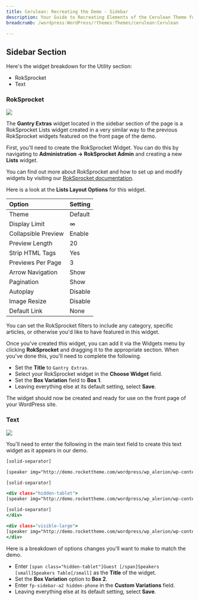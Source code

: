```yaml
---
title: Cerulean: Recreating the Demo - Sidebar
description: Your Guide to Recreating Elements of the Cerulean Theme for WordPress
breadcrumb: /wordpress:WordPress/!themes:Themes/cerulean:Cerulean

---
```


Sidebar Section
-----

Here's the widget breakdown for the Utility section:

* RokSprocket
* Text

### RokSprocket

![][demo]

The **Gantry Extras** widget located in the sidebar section of the page is a RokSprocket Lists widget created in a very similar way to the previous RokSprocket widgets featured on the front page of the demo.

First, you'll need to create the RokSprocket Widget. You can do this by navigating to **Administration -> RokSprocket Admin** and creating a new **Lists** widget. 

You can find out more about RokSprocket and how to set up and modify widgets by visiting our [RokSprocket documentation][roksprocket].

Here is a look at the **Lists Layout Options** for this widget.

| Option              | Setting |  
| :------------------ | :------ |  
| Theme               | Default |  
| Display Limit       | ∞       |  
| Collapsible Preview | Enable  |  
| Preview Length      | 20      |  
| Strip HTML Tags     | Yes     |  
| Previews Per Page   | 3       |  
| Arrow Navigation    | Show    |  
| Pagination          | Show    |  
| Autoplay            | Disable |  
| Image Resize        | Disable |  
| Default Link        | None    |  

You can set the RokSprocket filters to include any category, specific articles, or otherwise you'd like to have featured in this widget.

Once you've created this widget, you can add it via the Widgets menu by clicking **RokSprocket** and dragging it to the appropriate section. When you've done this, you'll need to complete the following.

* Set the **Title** to `Gantry Extras`.
* Select your RokSprocket widget in the **Choose Widget** field.
* Set the **Box Variation** field to **Box 1**.
* Leaving everything else at its default setting, select **Save**.

The widget should now be created and ready for use on the front page of your WordPress site.

### Text

![][demo2]

You'll need to enter the following in the main text field to create this text widget as it appears in our demo.

~~~ .html
[solid-separator]

[speaker img="http://demo.rockettheme.com/wordpress/wp_alerion/wp-content/rockettheme/rt_alerion_wp/frontpage/sidebar/img1.jpg" name="Mary Watson" position="Software Architech" info="Gantry offers powerful under the hood features and extras." link="#"]View Full Bio[/speaker]

[solid-separator]

<div class="hidden-tablet">
[speaker img="http://demo.rockettheme.com/wordpress/wp_alerion/wp-content/rockettheme/rt_alerion_wp/frontpage/sidebar/img2.jpg" name="Peter Malkay" position="Design Visionary" info="Beautifully integrated typography to add life to your content." link="#"]View Full Bio[/speaker]

[solid-separator]
</div>

<div class="visible-large">
[speaker img="http://demo.rockettheme.com/wordpress/wp_alerion/wp-content/rockettheme/rt_alerion_wp/frontpage/sidebar/img3.jpg" name="Franklin Johnston" position="CEO &amp; Founder" info="Integrated styling for K2 is also provided, but not demoed." link="#"]View Full Bio[/speaker]
</div>
~~~

Here is a breakdown of options changes you'll want to make to match the demo.

* Enter `[span class="hidden-tablet"]Guest [/span]Speakers [small]Speakers Table[/small]` as the **Title** of the widget.
* Set the **Box Variation** option to **Box 2**.
* Enter `fp-sidebar-a2 hidden-phone` in the **Custom Variations** field.
* Leaving everything else at its default setting, select **Save**.

[demo]: assets/demo_6.jpeg
[demo2]: assets/demo_7.jpeg
[roksprocket]: ../../plugins/roksprocket